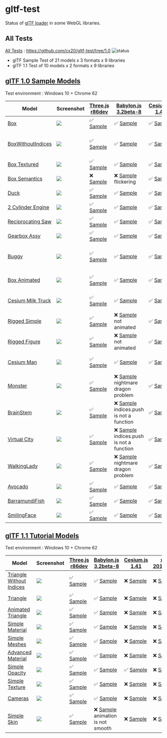 # gltf-test

Status of [glTF loader](https://github.com/KhronosGroup/glTF#webgl-engines) in some WebGL libraries.

## All Tests

[All Tests]( https://cdn.rawgit.com/cx20/gltf-test/077104bf1f6bd87bf75c9d92024f7bae07ee5a0e/index.html ) : https://github.com/cx20/gltf-test/tree/1.0 ![status](https://img.shields.io/badge/glTF-1%2E0-yellow.svg?style=flat)
- glTF Sample Test of 21 models x 3 formats x 9 libraries
- glTF 1.1 Test of 10 models x 2 formats x 9 libraries


## [glTF 1.0 Sample Models](https://github.com/KhronosGroup/glTF-Sample-Models/tree/master/1.0)

Test environment : Windows 10 + Chrome 62

| Model                                              | Screenshot                                                   |[Three.js r86dev](https://github.com/mrdoob/three.js/tree/dev/examples/js/loaders/GLTFLoader.js)                                                                            |[Babylon.js 3.2beta-8](https://github.com/BabylonJS/Babylon.js/tree/master/loaders/src/glTF)                                                                                                    |[Cesium.js 1.41](https://github.com/AnalyticalGraphicsInc/cesium/)                                                                                             |[xeogl 2017.02.09](https://github.com/xeolabs/xeogl/tree/master/src/models/gltf)                                                                                             |[GLBoost r2dev](https://github.com/emadurandal/GLBoost/blob/master/src/js/middle_level/loader/GLTFLoader.js)                                                                     |[Grimoire.js 2017.03.12](https://github.com/GrimoireGL/grimoirejs-gltf)                                                                                                             |[Hilo3d v1.5.14](https://github.com/hiloteam/Hilo3d)                                                                                                                             |
|----------------------------------------------------|--------------------------------------------------------------|----------------------------------------------------------------------------------------------------------------------------------------------------------------------------|------------------------------------------------------------------------------------------------------------------------------------------------------------------------------------------------|---------------------------------------------------------------------------------------------------------------------------------------------------------------|-----------------------------------------------------------------------------------------------------------------------------------------------------------------------------|---------------------------------------------------------------------------------------------------------------------------------------------------------------------------------|------------------------------------------------------------------------------------------------------------------------------------------------------------------------------------|--------------------------------------------------------------------------------------------------------------------------------------------------------------------------------|
|[Box](sampleModels/Box)                             |![](sampleModels/Box/screenshot/screenshot.png)               |:white_check_mark: [Sample](https://cdn.rawgit.com/cx20/gltf-test/077104bf1f6bd87bf75c9d92024f7bae07ee5a0e/examples/threejs/index.html?model=Box&scale=1)                   |:white_check_mark: [Sample](https://cdn.rawgit.com/cx20/gltf-test/077104bf1f6bd87bf75c9d92024f7bae07ee5a0e/examples/babylonjs/index.html?model=Box&scale=1)                                     |:white_check_mark: [Sample](https://cdn.rawgit.com/cx20/gltf-test/077104bf1f6bd87bf75c9d92024f7bae07ee5a0e/examples/cesium/index.html?model=Box)               |:white_check_mark: [Sample](https://cdn.rawgit.com/cx20/gltf-test/077104bf1f6bd87bf75c9d92024f7bae07ee5a0e/examples/xeogl/index.html?model=Box&scale=1)                      |:white_check_mark: [Sample](https://cdn.rawgit.com/cx20/gltf-test/077104bf1f6bd87bf75c9d92024f7bae07ee5a0e/examples/glboost/index.html?model=Box&scale=1)                        |:white_check_mark: [Sample](https://cdn.rawgit.com/cx20/gltf-test/077104bf1f6bd87bf75c9d92024f7bae07ee5a0e/examples/grimoiregl/index.html?model=Box&scale=1)                        |:white_check_mark: [Sample](https://cdn.rawgit.com/cx20/gltf-test/077104bf1f6bd87bf75c9d92024f7bae07ee5a0e/examples/Hilo3d/index.html?model=Box&scale=1)                        |
|[BoxWithoutIndices](sampleModels/BoxWithoutIndices) |![](sampleModels/BoxWithoutIndices/screenshot/screenshot.png) |:white_check_mark: [Sample](https://cdn.rawgit.com/cx20/gltf-test/077104bf1f6bd87bf75c9d92024f7bae07ee5a0e/examples/threejs/index.html?model=BoxWithoutIndices&scale=1)     |:white_check_mark: [Sample](https://cdn.rawgit.com/cx20/gltf-test/077104bf1f6bd87bf75c9d92024f7bae07ee5a0e/examples/babylonjs/index.html?model=BoxWithoutIndices&scale=1)                       |:white_check_mark: [Sample](https://cdn.rawgit.com/cx20/gltf-test/077104bf1f6bd87bf75c9d92024f7bae07ee5a0e/examples/cesium/index.html?model=BoxWithoutIndices) |:x: [Sample](https://cdn.rawgit.com/cx20/gltf-test/077104bf1f6bd87bf75c9d92024f7bae07ee5a0e/examples/xeogl/index.html?model=BoxWithoutIndices&scale=1) glTF-Embedded not work|:white_check_mark: [Sample](https://cdn.rawgit.com/cx20/gltf-test/077104bf1f6bd87bf75c9d92024f7bae07ee5a0e/examples/glboost/index.html?model=BoxWithoutIndices&scale=1)          |:white_check_mark: [Sample](https://cdn.rawgit.com/cx20/gltf-test/077104bf1f6bd87bf75c9d92024f7bae07ee5a0e/examples/grimoiregl/index.html?model=BoxWithoutIndices&scale=1)          |:white_check_mark: [Sample](https://cdn.rawgit.com/cx20/gltf-test/077104bf1f6bd87bf75c9d92024f7bae07ee5a0e/examples/Hilo3d/index.html?model=BoxWithoutIndices&scale=1)          |
|[Box Textured](sampleModels/BoxTextured)            |![](sampleModels/BoxTextured/screenshot/screenshot.png)       |:white_check_mark: [Sample](https://cdn.rawgit.com/cx20/gltf-test/077104bf1f6bd87bf75c9d92024f7bae07ee5a0e/examples/threejs/index.html?model=BoxTextured&scale=1)           |:white_check_mark: [Sample](https://cdn.rawgit.com/cx20/gltf-test/077104bf1f6bd87bf75c9d92024f7bae07ee5a0e/examples/babylonjs/index.html?model=BoxTextured&scale=1)                             |:white_check_mark: [Sample](https://cdn.rawgit.com/cx20/gltf-test/077104bf1f6bd87bf75c9d92024f7bae07ee5a0e/examples/cesium/index.html?model=BoxTextured)       |:white_check_mark: [Sample](https://cdn.rawgit.com/cx20/gltf-test/077104bf1f6bd87bf75c9d92024f7bae07ee5a0e/examples/xeogl/index.html?model=BoxTextured&scale=1)              |:white_check_mark: [Sample](https://cdn.rawgit.com/cx20/gltf-test/077104bf1f6bd87bf75c9d92024f7bae07ee5a0e/examples/glboost/index.html?model=BoxTextured&scale=1)                |:white_check_mark: [Sample](https://cdn.rawgit.com/cx20/gltf-test/077104bf1f6bd87bf75c9d92024f7bae07ee5a0e/examples/grimoiregl/index.html?model=BoxTextured&scale=1)                |:white_check_mark: [Sample](https://cdn.rawgit.com/cx20/gltf-test/077104bf1f6bd87bf75c9d92024f7bae07ee5a0e/examples/Hilo3d/index.html?model=BoxTextured&scale=1)                |
|[Box Semantics](sampleModels/BoxSemantics)          |![](sampleModels/BoxSemantics/screenshot/screenshot.png)      |:x: [Sample](https://cdn.rawgit.com/cx20/gltf-test/077104bf1f6bd87bf75c9d92024f7bae07ee5a0e/examples/threejs/index.html?model=BoxSemantics&scale=1)                         |:x: [Sample](https://cdn.rawgit.com/cx20/gltf-test/077104bf1f6bd87bf75c9d92024f7bae07ee5a0e/examples/babylonjs/index.html?model=BoxSemantics&scale=1) flickering                                |:white_check_mark: [Sample](https://cdn.rawgit.com/cx20/gltf-test/077104bf1f6bd87bf75c9d92024f7bae07ee5a0e/examples/cesium/index.html?model=BoxSemantics)      |:white_check_mark: [Sample](https://cdn.rawgit.com/cx20/gltf-test/077104bf1f6bd87bf75c9d92024f7bae07ee5a0e/examples/xeogl/index.html?model=BoxSemantics&scale=1)             |:white_check_mark: [Sample](https://cdn.rawgit.com/cx20/gltf-test/077104bf1f6bd87bf75c9d92024f7bae07ee5a0e/examples/glboost/index.html?model=BoxSemantics&scale=1)               |:x: [Sample](https://cdn.rawgit.com/cx20/gltf-test/077104bf1f6bd87bf75c9d92024f7bae07ee5a0e/examples/grimoiregl/index.html?model=BoxSemantics&scale=1)                              |:white_check_mark: [Sample](https://cdn.rawgit.com/cx20/gltf-test/077104bf1f6bd87bf75c9d92024f7bae07ee5a0e/examples/Hilo3d/index.html?model=BoxSemantics&scale=1)               |
|[Duck](sampleModels/Duck)                           |![](sampleModels/Duck/screenshot/screenshot.png)              |:white_check_mark: [Sample](https://cdn.rawgit.com/cx20/gltf-test/077104bf1f6bd87bf75c9d92024f7bae07ee5a0e/examples/threejs/index.html?model=Duck&scale=1)                  |:white_check_mark: [Sample](https://cdn.rawgit.com/cx20/gltf-test/077104bf1f6bd87bf75c9d92024f7bae07ee5a0e/examples/babylonjs/index.html?model=Duck&scale=1)                                    |:white_check_mark: [Sample](https://cdn.rawgit.com/cx20/gltf-test/077104bf1f6bd87bf75c9d92024f7bae07ee5a0e/examples/cesium/index.html?model=Duck)              |:white_check_mark: [Sample](https://cdn.rawgit.com/cx20/gltf-test/077104bf1f6bd87bf75c9d92024f7bae07ee5a0e/examples/xeogl/index.html?model=Duck&scale=1)                     |:white_check_mark: [Sample](https://cdn.rawgit.com/cx20/gltf-test/077104bf1f6bd87bf75c9d92024f7bae07ee5a0e/examples/glboost/index.html?model=Duck&scale=1)                       |:white_check_mark: [Sample](https://cdn.rawgit.com/cx20/gltf-test/077104bf1f6bd87bf75c9d92024f7bae07ee5a0e/examples/grimoiregl/index.html?model=Duck&scale=1)                       |:white_check_mark: [Sample](https://cdn.rawgit.com/cx20/gltf-test/077104bf1f6bd87bf75c9d92024f7bae07ee5a0e/examples/Hilo3d/index.html?model=Duck&scale=1)                       |
|[2 Cylinder Engine](sampleModels/2CylinderEngine)   |![](sampleModels/2CylinderEngine/screenshot/screenshot.png)   |:white_check_mark: [Sample](https://cdn.rawgit.com/cx20/gltf-test/077104bf1f6bd87bf75c9d92024f7bae07ee5a0e/examples/threejs/index.html?model=2CylinderEngine&scale=0.005)   |:white_check_mark: [Sample](https://cdn.rawgit.com/cx20/gltf-test/077104bf1f6bd87bf75c9d92024f7bae07ee5a0e/examples/babylonjs/index.html?model=2CylinderEngine&scale=0.005)                     |:white_check_mark: [Sample](https://cdn.rawgit.com/cx20/gltf-test/077104bf1f6bd87bf75c9d92024f7bae07ee5a0e/examples/cesium/index.html?model=2CylinderEngine)   |:white_check_mark: [Sample](https://cdn.rawgit.com/cx20/gltf-test/077104bf1f6bd87bf75c9d92024f7bae07ee5a0e/examples/xeogl/index.html?model=2CylinderEngine&scale=0.005)      |:white_check_mark: [Sample](https://cdn.rawgit.com/cx20/gltf-test/077104bf1f6bd87bf75c9d92024f7bae07ee5a0e/examples/glboost/index.html?model=2CylinderEngine&scale=0.005)        |:white_check_mark: [Sample](https://cdn.rawgit.com/cx20/gltf-test/077104bf1f6bd87bf75c9d92024f7bae07ee5a0e/examples/grimoiregl/index.html?model=2CylinderEngine&scale=0.005)        |:white_check_mark: [Sample](https://cdn.rawgit.com/cx20/gltf-test/077104bf1f6bd87bf75c9d92024f7bae07ee5a0e/examples/Hilo3d/index.html?model=2CylinderEngine&scale=0.005)        |
|[Reciprocating Saw](sampleModels/ReciprocatingSaw)  |![](sampleModels/ReciprocatingSaw/screenshot/screenshot.png)  |:white_check_mark: [Sample](https://cdn.rawgit.com/cx20/gltf-test/077104bf1f6bd87bf75c9d92024f7bae07ee5a0e/examples/threejs/index.html?model=ReciprocatingSaw&scale=0.01)   |:white_check_mark: [Sample](https://cdn.rawgit.com/cx20/gltf-test/077104bf1f6bd87bf75c9d92024f7bae07ee5a0e/examples/babylonjs/index.html?model=ReciprocatingSaw&scale=0.01)                     |:white_check_mark: [Sample](https://cdn.rawgit.com/cx20/gltf-test/077104bf1f6bd87bf75c9d92024f7bae07ee5a0e/examples/cesium/index.html?model=ReciprocatingSaw)  |:white_check_mark: [Sample](https://cdn.rawgit.com/cx20/gltf-test/077104bf1f6bd87bf75c9d92024f7bae07ee5a0e/examples/xeogl/index.html?model=ReciprocatingSaw&scale=0.01)      |:white_check_mark: [Sample](https://cdn.rawgit.com/cx20/gltf-test/077104bf1f6bd87bf75c9d92024f7bae07ee5a0e/examples/glboost/index.html?model=ReciprocatingSaw&scale=0.01)        |:white_check_mark: [Sample](https://cdn.rawgit.com/cx20/gltf-test/077104bf1f6bd87bf75c9d92024f7bae07ee5a0e/examples/grimoiregl/index.html?model=ReciprocatingSaw&scale=0.01)        |:white_check_mark: [Sample](https://cdn.rawgit.com/cx20/gltf-test/077104bf1f6bd87bf75c9d92024f7bae07ee5a0e/examples/Hilo3d/index.html?model=ReciprocatingSaw&scale=0.01)        |
|[Gearbox Assy](sampleModels/GearboxAssy)            |![](sampleModels/GearboxAssy/screenshot/screenshot.png)       |:white_check_mark: [Sample](https://cdn.rawgit.com/cx20/gltf-test/077104bf1f6bd87bf75c9d92024f7bae07ee5a0e/examples/threejs/index.html?model=GearboxAssy&scale=1)           |:white_check_mark: [Sample](https://cdn.rawgit.com/cx20/gltf-test/077104bf1f6bd87bf75c9d92024f7bae07ee5a0e/examples/babylonjs/index.html?model=GearboxAssy&scale=1)                             |:white_check_mark: [Sample](https://cdn.rawgit.com/cx20/gltf-test/077104bf1f6bd87bf75c9d92024f7bae07ee5a0e/examples/cesium/index.html?model=GearboxAssy)       |:white_check_mark: [Sample](https://cdn.rawgit.com/cx20/gltf-test/077104bf1f6bd87bf75c9d92024f7bae07ee5a0e/examples/xeogl/index.html?model=GearboxAssy&scale=1)              |:white_check_mark: [Sample](https://cdn.rawgit.com/cx20/gltf-test/077104bf1f6bd87bf75c9d92024f7bae07ee5a0e/examples/glboost/index.html?model=GearboxAssy&scale=1)                |:white_check_mark: [Sample](https://cdn.rawgit.com/cx20/gltf-test/077104bf1f6bd87bf75c9d92024f7bae07ee5a0e/examples/grimoiregl/index.html?model=GearboxAssy&scale=1)                |:white_check_mark: [Sample](https://cdn.rawgit.com/cx20/gltf-test/077104bf1f6bd87bf75c9d92024f7bae07ee5a0e/examples/Hilo3d/index.html?model=GearboxAssy&scale=1)                |
|[Buggy](sampleModels/Buggy)                         |![](sampleModels/Buggy/screenshot/screenshot.png)             |:white_check_mark: [Sample](https://cdn.rawgit.com/cx20/gltf-test/077104bf1f6bd87bf75c9d92024f7bae07ee5a0e/examples/threejs/index.html?model=Buggy&scale=0.02)              |:white_check_mark: [Sample](https://cdn.rawgit.com/cx20/gltf-test/077104bf1f6bd87bf75c9d92024f7bae07ee5a0e/examples/babylonjs/index.html?model=Buggy&scale=0.02)                                |:white_check_mark: [Sample](https://cdn.rawgit.com/cx20/gltf-test/077104bf1f6bd87bf75c9d92024f7bae07ee5a0e/examples/cesium/index.html?model=Buggy)             |:x: [Sample](https://cdn.rawgit.com/cx20/gltf-test/077104bf1f6bd87bf75c9d92024f7bae07ee5a0e/examples/xeogl/index.html?model=Buggy&scale=0.02) only partial (glTF-Embedded)   |:white_check_mark: [Sample](https://cdn.rawgit.com/cx20/gltf-test/077104bf1f6bd87bf75c9d92024f7bae07ee5a0e/examples/glboost/index.html?model=Buggy&scale=0.02)                   |:white_check_mark: [Sample](https://cdn.rawgit.com/cx20/gltf-test/077104bf1f6bd87bf75c9d92024f7bae07ee5a0e/examples/grimoiregl/index.html?model=Buggy&scale=0.02)                   |:white_check_mark: [Sample](https://cdn.rawgit.com/cx20/gltf-test/077104bf1f6bd87bf75c9d92024f7bae07ee5a0e/examples/Hilo3d/index.html?model=Buggy&scale=0.02)                   |
|[Box Animated](sampleModels/BoxAnimated)            |![](sampleModels/BoxAnimated/screenshot/screenshot.gif)       |:white_check_mark: [Sample](https://cdn.rawgit.com/cx20/gltf-test/077104bf1f6bd87bf75c9d92024f7bae07ee5a0e/examples/threejs/index.html?model=BoxAnimated&scale=0.5)         |:white_check_mark: [Sample](https://cdn.rawgit.com/cx20/gltf-test/077104bf1f6bd87bf75c9d92024f7bae07ee5a0e/examples/babylonjs/index.html?model=BoxAnimated&scale=0.5)                           |:white_check_mark: [Sample](https://cdn.rawgit.com/cx20/gltf-test/077104bf1f6bd87bf75c9d92024f7bae07ee5a0e/examples/cesium/index.html?model=BoxAnimated)       |:x: [Sample](https://cdn.rawgit.com/cx20/gltf-test/077104bf1f6bd87bf75c9d92024f7bae07ee5a0e/examples/xeogl/index.html?model=BoxAnimated&scale=0.5) animation not support     |:white_check_mark: [Sample](https://cdn.rawgit.com/cx20/gltf-test/077104bf1f6bd87bf75c9d92024f7bae07ee5a0e/examples/glboost/index.html?model=BoxAnimated&scale=0.5)              |:white_check_mark: [Sample](https://cdn.rawgit.com/cx20/gltf-test/077104bf1f6bd87bf75c9d92024f7bae07ee5a0e/examples/grimoiregl/index.html?model=BoxAnimated&scale=0.5)              |:white_check_mark: [Sample](https://cdn.rawgit.com/cx20/gltf-test/077104bf1f6bd87bf75c9d92024f7bae07ee5a0e/examples/Hilo3d/index.html?model=BoxAnimated&scale=0.5)              |
|[Cesium Milk Truck](sampleModels/CesiumMilkTruck)   |![](sampleModels/CesiumMilkTruck/screenshot/screenshot.gif)   |:white_check_mark: [Sample](https://cdn.rawgit.com/cx20/gltf-test/077104bf1f6bd87bf75c9d92024f7bae07ee5a0e/examples/threejs/index.html?model=CesiumMilkTruck&scale=0.5)     |:white_check_mark: [Sample](https://cdn.rawgit.com/cx20/gltf-test/077104bf1f6bd87bf75c9d92024f7bae07ee5a0e/examples/babylonjs/index.html?model=CesiumMilkTruck&scale=0.5)                       |:white_check_mark: [Sample](https://cdn.rawgit.com/cx20/gltf-test/077104bf1f6bd87bf75c9d92024f7bae07ee5a0e/examples/cesium/index.html?model=CesiumMilkTruck)   |:x: [Sample](https://cdn.rawgit.com/cx20/gltf-test/077104bf1f6bd87bf75c9d92024f7bae07ee5a0e/examples/xeogl/index.html?model=CesiumMilkTruck&scale=0.5) animation not support |:white_check_mark: [Sample](https://cdn.rawgit.com/cx20/gltf-test/077104bf1f6bd87bf75c9d92024f7bae07ee5a0e/examples/glboost/index.html?model=CesiumMilkTruck&scale=0.5)          |:white_check_mark: [Sample](https://cdn.rawgit.com/cx20/gltf-test/077104bf1f6bd87bf75c9d92024f7bae07ee5a0e/examples/grimoiregl/index.html?model=CesiumMilkTruck&scale=0.5)          |:white_check_mark: [Sample](https://cdn.rawgit.com/cx20/gltf-test/077104bf1f6bd87bf75c9d92024f7bae07ee5a0e/examples/Hilo3d/index.html?model=CesiumMilkTruck&scale=0.5)          |
|[Rigged Simple](sampleModels/RiggedSimple)          |![](sampleModels/RiggedSimple/screenshot/screenshot.gif)      |:white_check_mark: [Sample](https://cdn.rawgit.com/cx20/gltf-test/077104bf1f6bd87bf75c9d92024f7bae07ee5a0e/examples/threejs/index.html?model=RiggedSimple&scale=0.2)        |:x: [Sample](https://cdn.rawgit.com/cx20/gltf-test/077104bf1f6bd87bf75c9d92024f7bae07ee5a0e/examples/babylonjs/index.html?model=RiggedSimple&scale=0.2) not animated                            |:white_check_mark: [Sample](https://cdn.rawgit.com/cx20/gltf-test/077104bf1f6bd87bf75c9d92024f7bae07ee5a0e/examples/cesium/index.html?model=RiggedSimple)      |:x: [Sample](https://cdn.rawgit.com/cx20/gltf-test/077104bf1f6bd87bf75c9d92024f7bae07ee5a0e/examples/xeogl/index.html?model=RiggedSimple&scale=0.2) animation not support    |:white_check_mark: [Sample](https://cdn.rawgit.com/cx20/gltf-test/077104bf1f6bd87bf75c9d92024f7bae07ee5a0e/examples/glboost/index.html?model=RiggedSimple&scale=0.2)             |:white_check_mark: [Sample](https://cdn.rawgit.com/cx20/gltf-test/077104bf1f6bd87bf75c9d92024f7bae07ee5a0e/examples/grimoiregl/index.html?model=RiggedSimple&scale=0.2)             |:white_check_mark: [Sample](https://cdn.rawgit.com/cx20/gltf-test/077104bf1f6bd87bf75c9d92024f7bae07ee5a0e/examples/Hilo3d/index.html?model=RiggedSimple&scale=0.2)             |
|[Rigged Figure](sampleModels/RiggedFigure)          |![](sampleModels/RiggedFigure/screenshot/screenshot.gif)      |:white_check_mark: [Sample](https://cdn.rawgit.com/cx20/gltf-test/077104bf1f6bd87bf75c9d92024f7bae07ee5a0e/examples/threejs/index.html?model=RiggedFigure&scale=1)          |:x: [Sample](https://cdn.rawgit.com/cx20/gltf-test/077104bf1f6bd87bf75c9d92024f7bae07ee5a0e/examples/babylonjs/index.html?model=RiggedFigure&scale=1) not animated                              |:white_check_mark: [Sample](https://cdn.rawgit.com/cx20/gltf-test/077104bf1f6bd87bf75c9d92024f7bae07ee5a0e/examples/cesium/index.html?model=RiggedFigure)      |:x: [Sample](https://cdn.rawgit.com/cx20/gltf-test/077104bf1f6bd87bf75c9d92024f7bae07ee5a0e/examples/xeogl/index.html?model=RiggedFigure&scale=1) animation not support      |:white_check_mark: [Sample](https://cdn.rawgit.com/cx20/gltf-test/077104bf1f6bd87bf75c9d92024f7bae07ee5a0e/examples/glboost/index.html?model=RiggedFigure&scale=1)               |:white_check_mark: [Sample](https://cdn.rawgit.com/cx20/gltf-test/077104bf1f6bd87bf75c9d92024f7bae07ee5a0e/examples/grimoiregl/index.html?model=RiggedFigure&scale=1)               |:white_check_mark: [Sample](https://cdn.rawgit.com/cx20/gltf-test/077104bf1f6bd87bf75c9d92024f7bae07ee5a0e/examples/Hilo3d/index.html?model=RiggedFigure&scale=1)               |
|[Cesium Man](sampleModels/CesiumMan)                |![](sampleModels/CesiumMan/screenshot/screenshot.gif)         |:white_check_mark: [Sample](https://cdn.rawgit.com/cx20/gltf-test/077104bf1f6bd87bf75c9d92024f7bae07ee5a0e/examples/threejs/index.html?model=CesiumMan&scale=1)             |:white_check_mark: [Sample](https://cdn.rawgit.com/cx20/gltf-test/077104bf1f6bd87bf75c9d92024f7bae07ee5a0e/examples/babylonjs/index.html?model=CesiumMan&scale=1)                               |:white_check_mark: [Sample](https://cdn.rawgit.com/cx20/gltf-test/077104bf1f6bd87bf75c9d92024f7bae07ee5a0e/examples/cesium/index.html?model=CesiumMan)         |:x: [Sample](https://cdn.rawgit.com/cx20/gltf-test/077104bf1f6bd87bf75c9d92024f7bae07ee5a0e/examples/xeogl/index.html?model=CesiumMan&scale=1) animation not support         |:white_check_mark: [Sample](https://cdn.rawgit.com/cx20/gltf-test/077104bf1f6bd87bf75c9d92024f7bae07ee5a0e/examples/glboost/index.html?model=CesiumMan&scale=1)                  |:white_check_mark: [Sample](https://cdn.rawgit.com/cx20/gltf-test/077104bf1f6bd87bf75c9d92024f7bae07ee5a0e/examples/grimoiregl/index.html?model=CesiumMan&scale=1)                  |:white_check_mark: [Sample](https://cdn.rawgit.com/cx20/gltf-test/077104bf1f6bd87bf75c9d92024f7bae07ee5a0e/examples/Hilo3d/index.html?model=CesiumMan&scale=1)                  |
|[Monster](sampleModels/Monster)                     |![](sampleModels/Monster/screenshot/screenshot.gif)           |:white_check_mark: [Sample](https://cdn.rawgit.com/cx20/gltf-test/077104bf1f6bd87bf75c9d92024f7bae07ee5a0e/examples/threejs/index.html?model=Monster&scale=0.05)            |:x: [Sample](https://cdn.rawgit.com/cx20/gltf-test/077104bf1f6bd87bf75c9d92024f7bae07ee5a0e/examples/babylonjs/index.html?model=Monster&scale=0.05) nightmare dragon problem                    |:white_check_mark: [Sample](https://cdn.rawgit.com/cx20/gltf-test/077104bf1f6bd87bf75c9d92024f7bae07ee5a0e/examples/cesium/index.html?model=Monster)           |:x: [Sample](https://cdn.rawgit.com/cx20/gltf-test/077104bf1f6bd87bf75c9d92024f7bae07ee5a0e/examples/xeogl/index.html?model=Monster&scale=0.05) animation not support        |:white_check_mark: [Sample](https://cdn.rawgit.com/cx20/gltf-test/077104bf1f6bd87bf75c9d92024f7bae07ee5a0e/examples/glboost/index.html?model=Monster&scale=0.05)                 |:white_check_mark: [Sample](https://cdn.rawgit.com/cx20/gltf-test/077104bf1f6bd87bf75c9d92024f7bae07ee5a0e/examples/grimoiregl/index.html?model=Monster&scale=0.05)                 |:white_check_mark: [Sample](https://cdn.rawgit.com/cx20/gltf-test/077104bf1f6bd87bf75c9d92024f7bae07ee5a0e/examples/Hilo3d/index.html?model=Monster&scale=0.05)                 |
|[BrainStem](sampleModels/BrainStem)                 |![](sampleModels/BrainStem/screenshot/screenshot.gif)         |:white_check_mark: [Sample](https://cdn.rawgit.com/cx20/gltf-test/077104bf1f6bd87bf75c9d92024f7bae07ee5a0e/examples/threejs/index.html?model=BrainStem&scale=1)             |:x: [Sample](https://cdn.rawgit.com/cx20/gltf-test/077104bf1f6bd87bf75c9d92024f7bae07ee5a0e/examples/babylonjs/index.html?model=BrainStem&scale=1) indices.push is not a function               |:white_check_mark: [Sample](https://cdn.rawgit.com/cx20/gltf-test/077104bf1f6bd87bf75c9d92024f7bae07ee5a0e/examples/cesium/index.html?model=BrainStem)         |:x: [Sample](https://cdn.rawgit.com/cx20/gltf-test/077104bf1f6bd87bf75c9d92024f7bae07ee5a0e/examples/xeogl/index.html?model=BrainStem&scale=1) only partial                  |:white_check_mark: [Sample](https://cdn.rawgit.com/cx20/gltf-test/077104bf1f6bd87bf75c9d92024f7bae07ee5a0e/examples/glboost/index.html?model=BrainStem&scale=1)                  |:white_check_mark: [Sample](https://cdn.rawgit.com/cx20/gltf-test/077104bf1f6bd87bf75c9d92024f7bae07ee5a0e/examples/grimoiregl/index.html?model=BrainStem&scale=1)                  |:white_check_mark: [Sample](https://cdn.rawgit.com/cx20/gltf-test/077104bf1f6bd87bf75c9d92024f7bae07ee5a0e/examples/Hilo3d/index.html?model=BrainStem&scale=1)                  |
|[Virtual City](sampleModels/VC)                     |![](sampleModels/VC/screenshot/screenshot.gif)                |:white_check_mark: [Sample](https://cdn.rawgit.com/cx20/gltf-test/077104bf1f6bd87bf75c9d92024f7bae07ee5a0e/examples/threejs/index.html?model=VC&scale=0.2)                  |:x: [Sample](https://cdn.rawgit.com/cx20/gltf-test/077104bf1f6bd87bf75c9d92024f7bae07ee5a0e/examples/babylonjs/index.html?model=VC&scale=0.2) indices.push is not a function                    |:white_check_mark: [Sample](https://cdn.rawgit.com/cx20/gltf-test/077104bf1f6bd87bf75c9d92024f7bae07ee5a0e/examples/cesium/index.html?model=VC)                |:x: [Sample](https://cdn.rawgit.com/cx20/gltf-test/077104bf1f6bd87bf75c9d92024f7bae07ee5a0e/examples/xeogl/index.html?model=VC&scale=0.2) animation not support              |:white_check_mark: [Sample](https://cdn.rawgit.com/cx20/gltf-test/077104bf1f6bd87bf75c9d92024f7bae07ee5a0e/examples/glboost/index.html?model=VC&scale=0.2)                       |:white_check_mark: [Sample](https://cdn.rawgit.com/cx20/gltf-test/077104bf1f6bd87bf75c9d92024f7bae07ee5a0e/examples/grimoiregl/index.html?model=VC&scale=0.2)                       |:white_check_mark: [Sample](https://cdn.rawgit.com/cx20/gltf-test/077104bf1f6bd87bf75c9d92024f7bae07ee5a0e/examples/Hilo3d/index.html?model=VC&scale=0.2)                       |
|[WalkingLady](sampleModels/WalkingLady)             |![](sampleModels/WalkingLady/screenshot/screenshot.gif)       |:white_check_mark: [Sample](https://cdn.rawgit.com/cx20/gltf-test/077104bf1f6bd87bf75c9d92024f7bae07ee5a0e/examples/threejs/index.html?model=WalkingLady&scale=1)           |:x: [Sample](https://cdn.rawgit.com/cx20/gltf-test/077104bf1f6bd87bf75c9d92024f7bae07ee5a0e/examples/babylonjs/index.html?model=WalkingLady&scale=1) nightmare dragon problem                   |:white_check_mark: [Sample](https://cdn.rawgit.com/cx20/gltf-test/077104bf1f6bd87bf75c9d92024f7bae07ee5a0e/examples/cesium/index.html?model=WalkingLady)       |:x: [Sample](https://cdn.rawgit.com/cx20/gltf-test/077104bf1f6bd87bf75c9d92024f7bae07ee5a0e/examples/xeogl/index.html?model=WalkingLady&scale=1) animation not support       |:white_check_mark: [Sample](https://cdn.rawgit.com/cx20/gltf-test/077104bf1f6bd87bf75c9d92024f7bae07ee5a0e/examples/glboost/index.html?model=WalkingLady&scale=1)                |:white_check_mark: [Sample](https://cdn.rawgit.com/cx20/gltf-test/077104bf1f6bd87bf75c9d92024f7bae07ee5a0e/examples/grimoiregl/index.html?model=WalkingLady&scale=1)                |:white_check_mark: [Sample](https://cdn.rawgit.com/cx20/gltf-test/077104bf1f6bd87bf75c9d92024f7bae07ee5a0e/examples/Hilo3d/index.html?model=WalkingLady&scale=1)                |
|[Avocado](sampleModels/Avocado)                     |![](sampleModels/Avocado/screenshot/screenshot.png)           |:white_check_mark: [Sample](https://cdn.rawgit.com/cx20/gltf-test/077104bf1f6bd87bf75c9d92024f7bae07ee5a0e/examples/threejs/index.html?model=Avocado&scale=0.5)             |:white_check_mark: [Sample](https://cdn.rawgit.com/cx20/gltf-test/077104bf1f6bd87bf75c9d92024f7bae07ee5a0e/examples/babylonjs/index.html?model=Avocado&scale=0.5)                               |:white_check_mark: [Sample](https://cdn.rawgit.com/cx20/gltf-test/077104bf1f6bd87bf75c9d92024f7bae07ee5a0e/examples/cesium/index.html?model=Avocado)           |:white_check_mark: [Sample](https://cdn.rawgit.com/cx20/gltf-test/077104bf1f6bd87bf75c9d92024f7bae07ee5a0e/examples/xeogl/index.html?model=Avocado&scale=0.5)                |:white_check_mark: [Sample](https://cdn.rawgit.com/cx20/gltf-test/077104bf1f6bd87bf75c9d92024f7bae07ee5a0e/examples/glboost/index.html?model=Avocado&scale=0.5)                  |:white_check_mark: [Sample](https://cdn.rawgit.com/cx20/gltf-test/077104bf1f6bd87bf75c9d92024f7bae07ee5a0e/examples/grimoiregl/index.html?model=Avocado&scale=0.5)                  |:white_check_mark: [Sample](https://cdn.rawgit.com/cx20/gltf-test/077104bf1f6bd87bf75c9d92024f7bae07ee5a0e/examples/Hilo3d/index.html?model=Avocado&scale=0.5)                  |
|[BarramundiFish](sampleModels/BarramundiFish)       |![](sampleModels/BarramundiFish/screenshot/screenshot.png)    |:white_check_mark: [Sample](https://cdn.rawgit.com/cx20/gltf-test/077104bf1f6bd87bf75c9d92024f7bae07ee5a0e/examples/threejs/index.html?model=BarramundiFish&scale=0.05)     |:white_check_mark: [Sample](https://cdn.rawgit.com/cx20/gltf-test/077104bf1f6bd87bf75c9d92024f7bae07ee5a0e/examples/babylonjs/index.html?model=BarramundiFish&scale=0.05)                       |:white_check_mark: [Sample](https://cdn.rawgit.com/cx20/gltf-test/077104bf1f6bd87bf75c9d92024f7bae07ee5a0e/examples/cesium/index.html?model=BarramundiFish)    |:white_check_mark: [Sample](https://cdn.rawgit.com/cx20/gltf-test/077104bf1f6bd87bf75c9d92024f7bae07ee5a0e/examples/xeogl/index.html?model=BarramundiFish&scale=0.05)        |:white_check_mark: [Sample](https://cdn.rawgit.com/cx20/gltf-test/077104bf1f6bd87bf75c9d92024f7bae07ee5a0e/examples/glboost/index.html?model=BarramundiFish&scale=0.05)          |:white_check_mark: [Sample](https://cdn.rawgit.com/cx20/gltf-test/077104bf1f6bd87bf75c9d92024f7bae07ee5a0e/examples/grimoiregl/index.html?model=BarramundiFish&scale=0.05)          |:white_check_mark: [Sample](https://cdn.rawgit.com/cx20/gltf-test/077104bf1f6bd87bf75c9d92024f7bae07ee5a0e/examples/Hilo3d/index.html?model=BarramundiFish&scale=0.05)          |
|[SmilingFace](sampleModels/SmilingFace)             |![](sampleModels/SmilingFace/screenshot/screenshot.png)       |:white_check_mark: [Sample](https://cdn.rawgit.com/cx20/gltf-test/077104bf1f6bd87bf75c9d92024f7bae07ee5a0e/examples/threejs/index.html?model=SmilingFace&scale=1.0)         |:white_check_mark: [Sample](https://cdn.rawgit.com/cx20/gltf-test/077104bf1f6bd87bf75c9d92024f7bae07ee5a0e/examples/babylonjs/index.html?model=SmilingFace&scale=1.0)                           |:white_check_mark: [Sample](https://cdn.rawgit.com/cx20/gltf-test/077104bf1f6bd87bf75c9d92024f7bae07ee5a0e/examples/cesium/index.html?model=SmilingFace)       |:white_check_mark: [Sample](https://cdn.rawgit.com/cx20/gltf-test/077104bf1f6bd87bf75c9d92024f7bae07ee5a0e/examples/xeogl/index.html?model=SmilingFace&scale=1.0)            |:white_check_mark: [Sample](https://cdn.rawgit.com/cx20/gltf-test/077104bf1f6bd87bf75c9d92024f7bae07ee5a0e/examples/glboost/index.html?model=SmilingFace&scale=1.0)              |:white_check_mark: [Sample](https://cdn.rawgit.com/cx20/gltf-test/077104bf1f6bd87bf75c9d92024f7bae07ee5a0e/examples/grimoiregl/index.html?model=SmilingFace&scale=1.0)              |:white_check_mark: [Sample](https://cdn.rawgit.com/cx20/gltf-test/077104bf1f6bd87bf75c9d92024f7bae07ee5a0e/examples/Hilo3d/index.html?model=SmilingFace&scale=1.0)              |

## [glTF 1.1 Tutorial Models](https://github.com/javagl/gltfTutorialModels)

Test environment : Windows 10 + Chrome 62

|Model                                                              |Screenshot                                                          |[Three.js r86dev](https://github.com/mrdoob/three.js/tree/dev/examples/js/loaders/GLTFLoader.js)                                                                                                              |[Babylon.js 3.2beta-8](https://github.com/BabylonJS/Babylon.js/tree/master/loaders/src/glTF)                                                                                                                          |[Cesium.js 1.41](https://github.com/AnalyticalGraphicsInc/cesium/)                                                                                                                                      |[xeogl 2017.02.09](https://github.com/xeolabs/xeogl/tree/master/src/models/gltf)                                                                                                             |[GLBoost r2dev](https://github.com/emadurandal/GLBoost/blob/master/src/js/middle_level/loader/GLTFLoader.js)                                                                                                  |[Grimoire.js 2017.03.12](https://github.com/GrimoireGL/grimoirejs-gltf)                                                                                                                           |[Hilo3d v1.5.14](https://github.com/hiloteam/Hilo3d)                                                                                                                                                          |
|-------------------------------------------------------------------|--------------------------------------------------------------------|--------------------------------------------------------------------------------------------------------------------------------------------------------------------------------------------------------------|----------------------------------------------------------------------------------------------------------------------------------------------------------------------------------------------------------------------|--------------------------------------------------------------------------------------------------------------------------------------------------------------------------------------------------------|---------------------------------------------------------------------------------------------------------------------------------------------------------------------------------------------|--------------------------------------------------------------------------------------------------------------------------------------------------------------------------------------------------------------|--------------------------------------------------------------------------------------------------------------------------------------------------------------------------------------------------|-------------------------------------------------------------------------------------------------------------------------------------------------------------------------------------------------------------|
|[Triangle Without Indices](tutorialModels/TriangleWithoutIndices)  |![](tutorialModels/TriangleWithoutIndices/screenshot/screenshot.png)|:white_check_mark: [Sample](https://cdn.rawgit.com/cx20/gltf-test/077104bf1f6bd87bf75c9d92024f7bae07ee5a0e/examples/threejs/index.html?category=tutorialModels&model=TriangleWithoutIndices&scale=1&type=glTF)|:white_check_mark: [Sample](https://cdn.rawgit.com/cx20/gltf-test/077104bf1f6bd87bf75c9d92024f7bae07ee5a0e/examples/babylonjs/index.html?category=tutorialModels&model=TriangleWithoutIndices&scale=1&type=glTF)      |:x: [Sample](https://cdn.rawgit.com/cx20/gltf-test/077104bf1f6bd87bf75c9d92024f7bae07ee5a0e/examples/cesium/index.html?category=tutorialModels&model=TriangleWithoutIndices&scale=1&type=glTF)          |:x: [Sample](https://cdn.rawgit.com/cx20/gltf-test/077104bf1f6bd87bf75c9d92024f7bae07ee5a0e/examples/xeogl/index.html?category=tutorialModels&model=TriangleWithoutIndices&scale=1&type=glTF)|:white_check_mark: [Sample](https://cdn.rawgit.com/cx20/gltf-test/077104bf1f6bd87bf75c9d92024f7bae07ee5a0e/examples/glboost/index.html?category=tutorialModels&model=TriangleWithoutIndices&scale=1&type=glTF)|:x: [Sample](https://cdn.rawgit.com/cx20/gltf-test/077104bf1f6bd87bf75c9d92024f7bae07ee5a0e/examples/grimoiregl/index.html?category=tutorialModels&model=TriangleWithoutIndices&scale=1&type=glTF)|:white_check_mark: [Sample](https://cdn.rawgit.com/cx20/gltf-test/077104bf1f6bd87bf75c9d92024f7bae07ee5a0e/examples/Hilo3d/index.html?category=tutorialModels&model=TriangleWithoutIndices&scale=1&type=glTF)|
|[Triangle](tutorialModels/Triangle)                                |![](tutorialModels/Triangle/screenshot/screenshot.png)              |:white_check_mark: [Sample](https://cdn.rawgit.com/cx20/gltf-test/077104bf1f6bd87bf75c9d92024f7bae07ee5a0e/examples/threejs/index.html?category=tutorialModels&model=Triangle&scale=1&type=glTF)              |:white_check_mark: [Sample](https://cdn.rawgit.com/cx20/gltf-test/077104bf1f6bd87bf75c9d92024f7bae07ee5a0e/examples/babylonjs/index.html?category=tutorialModels&model=Triangle&scale=1&type=glTF)                    |:x: [Sample](https://cdn.rawgit.com/cx20/gltf-test/077104bf1f6bd87bf75c9d92024f7bae07ee5a0e/examples/cesium/index.html?category=tutorialModels&model=Triangle&scale=1&type=glTF)                        |:x: [Sample](https://cdn.rawgit.com/cx20/gltf-test/077104bf1f6bd87bf75c9d92024f7bae07ee5a0e/examples/xeogl/index.html?category=tutorialModels&model=Triangle&scale=1&type=glTF)              |:white_check_mark: [Sample](https://cdn.rawgit.com/cx20/gltf-test/077104bf1f6bd87bf75c9d92024f7bae07ee5a0e/examples/glboost/index.html?category=tutorialModels&model=Triangle&scale=1&type=glTF)              |:x: [Sample](https://cdn.rawgit.com/cx20/gltf-test/077104bf1f6bd87bf75c9d92024f7bae07ee5a0e/examples/grimoiregl/index.html?category=tutorialModels&model=Triangle&scale=1&type=glTF)              |:white_check_mark: [Sample](https://cdn.rawgit.com/cx20/gltf-test/077104bf1f6bd87bf75c9d92024f7bae07ee5a0e/examples/Hilo3d/index.html?category=tutorialModels&model=Triangle&scale=1&type=glTF)              |
|[Animated Triangle](tutorialModels/AnimatedTriangle)               |![](tutorialModels/AnimatedTriangle/screenshot/screenshot.gif)      |:white_check_mark: [Sample](https://cdn.rawgit.com/cx20/gltf-test/077104bf1f6bd87bf75c9d92024f7bae07ee5a0e/examples/threejs/index.html?category=tutorialModels&model=AnimatedTriangle&scale=1&type=glTF)      |:white_check_mark: [Sample](https://cdn.rawgit.com/cx20/gltf-test/077104bf1f6bd87bf75c9d92024f7bae07ee5a0e/examples/babylonjs/index.html?category=tutorialModels&model=AnimatedTriangle&scale=1&type=glTF)            |:x: [Sample](https://cdn.rawgit.com/cx20/gltf-test/077104bf1f6bd87bf75c9d92024f7bae07ee5a0e/examples/cesium/index.html?category=tutorialModels&model=AnimatedTriangle&scale=1&type=glTF)                |:x: [Sample](https://cdn.rawgit.com/cx20/gltf-test/077104bf1f6bd87bf75c9d92024f7bae07ee5a0e/examples/xeogl/index.html?category=tutorialModels&model=AnimatedTriangle&scale=1&type=glTF)      |:white_check_mark: [Sample](https://cdn.rawgit.com/cx20/gltf-test/077104bf1f6bd87bf75c9d92024f7bae07ee5a0e/examples/glboost/index.html?category=tutorialModels&model=AnimatedTriangle&scale=1&type=glTF)      |:x: [Sample](https://cdn.rawgit.com/cx20/gltf-test/077104bf1f6bd87bf75c9d92024f7bae07ee5a0e/examples/grimoiregl/index.html?category=tutorialModels&model=AnimatedTriangle&scale=1&type=glTF)      |:x: [Sample](https://cdn.rawgit.com/cx20/gltf-test/077104bf1f6bd87bf75c9d92024f7bae07ee5a0e/examples/Hilo3d/index.html?category=tutorialModels&model=AnimatedTriangle&scale=1&type=glTF)                     |
|[Simple Material](tutorialModels/SimpleMaterial)                   |![](tutorialModels/SimpleMaterial/screenshot/screenshot.png)        |:white_check_mark: [Sample](https://cdn.rawgit.com/cx20/gltf-test/077104bf1f6bd87bf75c9d92024f7bae07ee5a0e/examples/threejs/index.html?category=tutorialModels&model=SimpleMaterial&scale=1&type=glTF)        |:white_check_mark: [Sample](https://cdn.rawgit.com/cx20/gltf-test/077104bf1f6bd87bf75c9d92024f7bae07ee5a0e/examples/babylonjs/index.html?category=tutorialModels&model=SimpleMaterial&scale=1&type=glTF)              |:x: [Sample](https://cdn.rawgit.com/cx20/gltf-test/077104bf1f6bd87bf75c9d92024f7bae07ee5a0e/examples/cesium/index.html?category=tutorialModels&model=SimpleMaterial&scale=1&type=glTF)                  |:x: [Sample](https://cdn.rawgit.com/cx20/gltf-test/077104bf1f6bd87bf75c9d92024f7bae07ee5a0e/examples/xeogl/index.html?category=tutorialModels&model=SimpleMaterial&scale=1&type=glTF)        |:white_check_mark: [Sample](https://cdn.rawgit.com/cx20/gltf-test/077104bf1f6bd87bf75c9d92024f7bae07ee5a0e/examples/glboost/index.html?category=tutorialModels&model=SimpleMaterial&scale=1&type=glTF)        |:x: [Sample](https://cdn.rawgit.com/cx20/gltf-test/077104bf1f6bd87bf75c9d92024f7bae07ee5a0e/examples/grimoiregl/index.html?category=tutorialModels&model=SimpleMaterial&scale=1&type=glTF)        |:x: [Sample](https://cdn.rawgit.com/cx20/gltf-test/077104bf1f6bd87bf75c9d92024f7bae07ee5a0e/examples/Hilo3d/index.html?category=tutorialModels&model=SimpleMaterial&scale=1&type=glTF)                       |
|[Simple Meshes](tutorialModels/SimpleMeshes)                       |![](tutorialModels/SimpleMeshes/screenshot/screenshot.png)          |:white_check_mark: [Sample](https://cdn.rawgit.com/cx20/gltf-test/077104bf1f6bd87bf75c9d92024f7bae07ee5a0e/examples/threejs/index.html?category=tutorialModels&model=SimpleMeshes&scale=1&type=glTF)          |:white_check_mark: [Sample](https://cdn.rawgit.com/cx20/gltf-test/077104bf1f6bd87bf75c9d92024f7bae07ee5a0e/examples/babylonjs/index.html?category=tutorialModels&model=SimpleMeshes&scale=1&type=glTF)                |:x: [Sample](https://cdn.rawgit.com/cx20/gltf-test/077104bf1f6bd87bf75c9d92024f7bae07ee5a0e/examples/cesium/index.html?category=tutorialModels&model=SimpleMeshes&scale=1&type=glTF)                    |:x: [Sample](https://cdn.rawgit.com/cx20/gltf-test/077104bf1f6bd87bf75c9d92024f7bae07ee5a0e/examples/xeogl/index.html?category=tutorialModels&model=SimpleMeshes&scale=1&type=glTF)          |:white_check_mark: [Sample](https://cdn.rawgit.com/cx20/gltf-test/077104bf1f6bd87bf75c9d92024f7bae07ee5a0e/examples/glboost/index.html?category=tutorialModels&model=SimpleMeshes&scale=1&type=glTF)          |:x: [Sample](https://cdn.rawgit.com/cx20/gltf-test/077104bf1f6bd87bf75c9d92024f7bae07ee5a0e/examples/grimoiregl/index.html?category=tutorialModels&model=SimpleMeshes&scale=1&type=glTF)          |:white_check_mark: [Sample](https://cdn.rawgit.com/cx20/gltf-test/077104bf1f6bd87bf75c9d92024f7bae07ee5a0e/examples/Hilo3d/index.html?category=tutorialModels&model=SimpleMeshes&scale=1&type=glTF)          |
|[Advanced Material](tutorialModels/AdvancedMaterial)               |![](tutorialModels/AdvancedMaterial/screenshot/screenshot.png)      |:white_check_mark: [Sample](https://cdn.rawgit.com/cx20/gltf-test/077104bf1f6bd87bf75c9d92024f7bae07ee5a0e/examples/threejs/index.html?category=tutorialModels&model=AdvancedMaterial&scale=1&type=glTF)      |:white_check_mark: [Sample](https://cdn.rawgit.com/cx20/gltf-test/077104bf1f6bd87bf75c9d92024f7bae07ee5a0e/examples/babylonjs/index.html?category=tutorialModels&model=AdvancedMaterial&scale=1&type=glTF)            |:x: [Sample](https://cdn.rawgit.com/cx20/gltf-test/077104bf1f6bd87bf75c9d92024f7bae07ee5a0e/examples/cesium/index.html?category=tutorialModels&model=AdvancedMaterial&scale=1&type=glTF)                |:x: [Sample](https://cdn.rawgit.com/cx20/gltf-test/077104bf1f6bd87bf75c9d92024f7bae07ee5a0e/examples/xeogl/index.html?category=tutorialModels&model=AdvancedMaterial&scale=1&type=glTF)      |:white_check_mark: [Sample](https://cdn.rawgit.com/cx20/gltf-test/077104bf1f6bd87bf75c9d92024f7bae07ee5a0e/examples/glboost/index.html?category=tutorialModels&model=AdvancedMaterial&scale=1&type=glTF)      |:x: [Sample](https://cdn.rawgit.com/cx20/gltf-test/077104bf1f6bd87bf75c9d92024f7bae07ee5a0e/examples/grimoiregl/index.html?category=tutorialModels&model=AdvancedMaterial&scale=1&type=glTF)      |:x: [Sample](https://cdn.rawgit.com/cx20/gltf-test/077104bf1f6bd87bf75c9d92024f7bae07ee5a0e/examples/Hilo3d/index.html?category=tutorialModels&model=AdvancedMaterial&scale=1&type=glTF)                     |
|[Simple Opacity](tutorialModels/SimpleOpacity)                     |![](tutorialModels/SimpleOpacity/screenshot/screenshot.png)         |:white_check_mark: [Sample](https://cdn.rawgit.com/cx20/gltf-test/077104bf1f6bd87bf75c9d92024f7bae07ee5a0e/examples/threejs/index.html?category=tutorialModels&model=SimpleOpacity&scale=1&type=glTF)         |:white_check_mark: [Sample](https://cdn.rawgit.com/cx20/gltf-test/077104bf1f6bd87bf75c9d92024f7bae07ee5a0e/examples/babylonjs/index.html?category=tutorialModels&model=SimpleOpacity&scale=1&type=glTF)               |:white_check_mark: [Sample](https://cdn.rawgit.com/cx20/gltf-test/077104bf1f6bd87bf75c9d92024f7bae07ee5a0e/examples/cesium/index.html?category=tutorialModels&model=SimpleOpacity&scale=1&type=glTF)    |:x: [Sample](https://cdn.rawgit.com/cx20/gltf-test/077104bf1f6bd87bf75c9d92024f7bae07ee5a0e/examples/xeogl/index.html?category=tutorialModels&model=SimpleOpacity&scale=1&type=glTF)         |:white_check_mark: [Sample](https://cdn.rawgit.com/cx20/gltf-test/077104bf1f6bd87bf75c9d92024f7bae07ee5a0e/examples/glboost/index.html?category=tutorialModels&model=SimpleOpacity&scale=1&type=glTF)         |:x: [Sample](https://cdn.rawgit.com/cx20/gltf-test/077104bf1f6bd87bf75c9d92024f7bae07ee5a0e/examples/grimoiregl/index.html?category=tutorialModels&model=SimpleOpacity&scale=1&type=glTF)         |:x: [Sample](https://cdn.rawgit.com/cx20/gltf-test/077104bf1f6bd87bf75c9d92024f7bae07ee5a0e/examples/Hilo3d/index.html?category=tutorialModels&model=SimpleOpacity&scale=1&type=glTF)                        |
|[Simple Texture](tutorialModels/SimpleTexture)                     |![](tutorialModels/SimpleTexture/screenshot/screenshot.png)         |:white_check_mark: [Sample](https://cdn.rawgit.com/cx20/gltf-test/077104bf1f6bd87bf75c9d92024f7bae07ee5a0e/examples/threejs/index.html?category=tutorialModels&model=SimpleTexture&scale=1&type=glTF)         |:white_check_mark: [Sample](https://cdn.rawgit.com/cx20/gltf-test/077104bf1f6bd87bf75c9d92024f7bae07ee5a0e/examples/babylonjs/index.html?category=tutorialModels&model=SimpleTexture&scale=1&type=glTF)               |:x: [Sample](https://cdn.rawgit.com/cx20/gltf-test/077104bf1f6bd87bf75c9d92024f7bae07ee5a0e/examples/cesium/index.html?category=tutorialModels&model=SimpleTexture&scale=1&type=glTF)                   |:x: [Sample](https://cdn.rawgit.com/cx20/gltf-test/077104bf1f6bd87bf75c9d92024f7bae07ee5a0e/examples/xeogl/index.html?category=tutorialModels&model=SimpleTexture&scale=1&type=glTF)         |:white_check_mark: [Sample](https://cdn.rawgit.com/cx20/gltf-test/077104bf1f6bd87bf75c9d92024f7bae07ee5a0e/examples/glboost/index.html?category=tutorialModels&model=SimpleTexture&scale=1&type=glTF)         |:x: [Sample](https://cdn.rawgit.com/cx20/gltf-test/077104bf1f6bd87bf75c9d92024f7bae07ee5a0e/examples/grimoiregl/index.html?category=tutorialModels&model=SimpleTexture&scale=1&type=glTF)         |:x: [Sample](https://cdn.rawgit.com/cx20/gltf-test/077104bf1f6bd87bf75c9d92024f7bae07ee5a0e/examples/Hilo3d/index.html?category=tutorialModels&model=SimpleTexture&scale=1&type=glTF)                        |
|[Cameras](tutorialModels/Cameras)                                  |![](tutorialModels/Cameras/screenshot/screenshot.png)               |:white_check_mark: [Sample](https://cdn.rawgit.com/cx20/gltf-test/077104bf1f6bd87bf75c9d92024f7bae07ee5a0e/examples/threejs/index.html?category=tutorialModels&model=Cameras&scale=1&type=glTF)               |:white_check_mark: [Sample](https://cdn.rawgit.com/cx20/gltf-test/077104bf1f6bd87bf75c9d92024f7bae07ee5a0e/examples/babylonjs/index.html?category=tutorialModels&model=Cameras&scale=1&type=glTF)                     |:x: [Sample](https://cdn.rawgit.com/cx20/gltf-test/077104bf1f6bd87bf75c9d92024f7bae07ee5a0e/examples/cesium/index.html?category=tutorialModels&model=Cameras&scale=1&type=glTF)                         |:x: [Sample](https://cdn.rawgit.com/cx20/gltf-test/077104bf1f6bd87bf75c9d92024f7bae07ee5a0e/examples/xeogl/index.html?category=tutorialModels&model=Cameras&scale=1&type=glTF)               |:white_check_mark: [Sample](https://cdn.rawgit.com/cx20/gltf-test/077104bf1f6bd87bf75c9d92024f7bae07ee5a0e/examples/glboost/index.html?category=tutorialModels&model=Cameras&scale=1&type=glTF)               |:x: [Sample](https://cdn.rawgit.com/cx20/gltf-test/077104bf1f6bd87bf75c9d92024f7bae07ee5a0e/examples/grimoiregl/index.html?category=tutorialModels&model=Cameras&scale=1&type=glTF)               |:white_check_mark: [Sample](https://cdn.rawgit.com/cx20/gltf-test/077104bf1f6bd87bf75c9d92024f7bae07ee5a0e/examples/Hilo3d/index.html?category=tutorialModels&model=Cameras&scale=1&type=glTF)               |
|[Simple Skin](tutorialModels/SimpleSkin)                           |![](tutorialModels/SimpleSkin/screenshot/screenshot.gif)            |:white_check_mark: [Sample](https://cdn.rawgit.com/cx20/gltf-test/077104bf1f6bd87bf75c9d92024f7bae07ee5a0e/examples/threejs/index.html?category=tutorialModels&model=SimpleSkin&scale=1&type=glTF)            |:x: [Sample](https://cdn.rawgit.com/cx20/gltf-test/077104bf1f6bd87bf75c9d92024f7bae07ee5a0e/examples/babylonjs/index.html?category=tutorialModels&model=SimpleSkin&scale=1&type=glTF) animation is not smooth         |:x: [Sample](https://cdn.rawgit.com/cx20/gltf-test/077104bf1f6bd87bf75c9d92024f7bae07ee5a0e/examples/cesium/index.html?category=tutorialModels&model=SimpleSkin&scale=1&type=glTF)                      |:x: [Sample](https://cdn.rawgit.com/cx20/gltf-test/077104bf1f6bd87bf75c9d92024f7bae07ee5a0e/examples/xeogl/index.html?category=tutorialModels&model=SimpleSkin&scale=1&type=glTF)            |:white_check_mark: [Sample](https://cdn.rawgit.com/cx20/gltf-test/077104bf1f6bd87bf75c9d92024f7bae07ee5a0e/examples/glboost/index.html?category=tutorialModels&model=SimpleSkin&scale=1&type=glTF)            |:x: [Sample](https://cdn.rawgit.com/cx20/gltf-test/077104bf1f6bd87bf75c9d92024f7bae07ee5a0e/examples/grimoiregl/index.html?category=tutorialModels&model=SimpleSkin&scale=1&type=glTF)            |:x: [Sample](https://cdn.rawgit.com/cx20/gltf-test/077104bf1f6bd87bf75c9d92024f7bae07ee5a0e/examples/Hilo3d/index.html?category=tutorialModels&model=SimpleSkin&scale=1&type=glTF)                           |

